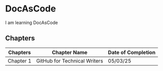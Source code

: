 # DocAsCode
I am learning DocAsCode
## Chapters
|Chapters | Chapter Name | Date of Completion|
|---------|--------------| ------------------|
|Chapter 1 |GitHub for Technical Writers|05/03/25|
